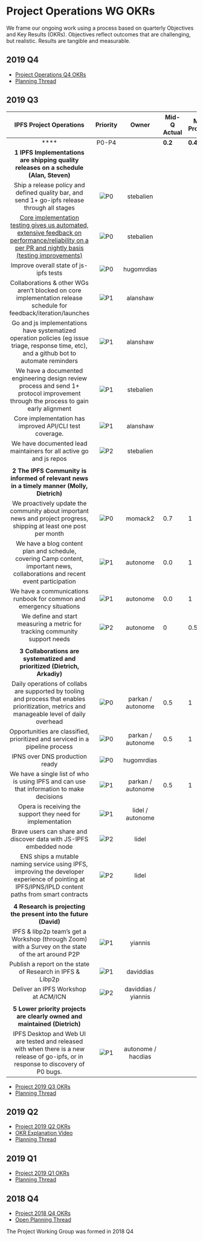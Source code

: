 # Project Operations WG OKRs

We frame our ongoing work using a process based on quarterly Objectives and Key Results (OKRs). Objectives reflect outcomes that are challenging, but realistic. Results are tangible and measurable.

## 2019 Q4
- [Project Operations Q4 OKRs](https://docs.google.com/spreadsheets/d/1VeyiLvBdX_PrP394kU_lwkQZxfNwqMVX1f7K4ursSPM/edit#gid=1562851442)
- [Planning Thread](https://github.com/ipfs/team-mgmt/pull/1042)

## 2019 Q3
|  **IPFS Project Operations** | **Priority** | **Owner** | **Mid-Q Actual** | **Mid-Q Projection** | **End-Q** | ** Issue Link** |
| :---: | :---: | :---: | --- | --- | --- | :---: |
|  **** | P0-P4 |  | **0.2** | **0.4** | **0.0** |  |
|  **1 IPFS Implementations are shipping quality releases on a schedule (Alan, Steven)** |  |  |  |  |  |  |
|  Ship a release policy and defined quality bar, and send 1+ go-ipfs release through all stages | ![P0](https://ipfs.io/ipfs/QmV88khHDJEXi7wo6o972MZWY661R9PhrZW6dvpFP6jnMn/p0.svg) | stebalien |  |  |  | [🌎](https://github.com/libp2p/go-libp2p/issues/677 "🌎") |
|  [Core implementation testing gives us automated, extensive feedback on performance/reliability on a per PR and nightly basis (testing improvements)](https://docs.google.com/spreadsheets/d/1xyqyGUF-oe3x9ln88YonVeOMWWdknik74lVgL_3dBY8/edit#gid=0 "Core implementation testing gives us automated, extensive feedback on performance/reliability on a per PR and nightly basis (testing improvements)") | ![P0](https://ipfs.io/ipfs/QmV88khHDJEXi7wo6o972MZWY661R9PhrZW6dvpFP6jnMn/p0.svg) | stebalien |  |  |  | [🌎](https://docs.google.com/spreadsheets/d/1xyqyGUF-oe3x9ln88YonVeOMWWdknik74lVgL_3dBY8/edit#gid=0 "🌎") |
|  Improve overall state of js-ipfs tests | ![P0](https://ipfs.io/ipfs/QmV88khHDJEXi7wo6o972MZWY661R9PhrZW6dvpFP6jnMn/p0.svg) | hugomrdias |  |  |  | [🌎](https://github.com/ipfs/js-ipfs/issues/2276 "🌎") |
|  Collaborations & other WGs aren’t blocked on core implementation release schedule for feedback/iteration/launches | ![P1](https://ipfs.io/ipfs/QmV88khHDJEXi7wo6o972MZWY661R9PhrZW6dvpFP6jnMn/p1.svg) | alanshaw |  |  |  |  |
|  Go and js implementations have systematized operation policies (eg issue triage, response time, etc), and a github bot to automate reminders | ![P1](https://ipfs.io/ipfs/QmV88khHDJEXi7wo6o972MZWY661R9PhrZW6dvpFP6jnMn/p1.svg) | alanshaw |  |  |  |  |
|  We have a documented engineering design review process and send 1+ protocol improvement through the process to gain early alignment | ![P1](https://ipfs.io/ipfs/QmV88khHDJEXi7wo6o972MZWY661R9PhrZW6dvpFP6jnMn/p1.svg) | stebalien |  |  |  |  |
|  Core implementation has improved API/CLI test coverage. | ![P1](https://ipfs.io/ipfs/QmV88khHDJEXi7wo6o972MZWY661R9PhrZW6dvpFP6jnMn/p1.svg) | alanshaw |  |  |  |  |
|  We have documented lead maintainers for all active go and js repos | ![P2](https://ipfs.io/ipfs/QmV88khHDJEXi7wo6o972MZWY661R9PhrZW6dvpFP6jnMn/p2.svg) | stebalien |  |  |  |  |
|   |  |  |  |  |  |  |
|  **2 The IPFS Community is informed of relevant news in a timely manner (Molly, Dietrich)** |  |  |  |  |  |  |
|  We proactively update the community about important news and project progress, shipping at least one post per month | ![P0](https://ipfs.io/ipfs/QmV88khHDJEXi7wo6o972MZWY661R9PhrZW6dvpFP6jnMn/p0.svg) | momack2 | 0.7 | 1 |  |  |
|  We have a blog content plan and schedule, covering Camp content, important news, collaborations and recent event participation | ![P1](https://ipfs.io/ipfs/QmV88khHDJEXi7wo6o972MZWY661R9PhrZW6dvpFP6jnMn/p1.svg) | autonome | 0.0 | 1 |  |  |
|  We have a communications runbook for common and emergency situations | ![P1](https://ipfs.io/ipfs/QmV88khHDJEXi7wo6o972MZWY661R9PhrZW6dvpFP6jnMn/p1.svg) | autonome | 0.0 | 1 |  |  |
|  We define and start measuring a metric for tracking community support needs | ![P2](https://ipfs.io/ipfs/QmV88khHDJEXi7wo6o972MZWY661R9PhrZW6dvpFP6jnMn/p2.svg) | autonome | 0 | 0.5 |  |  |
|   |  |  |  |  |  |  |
|  **3 Collaborations are systematized and prioritized (Dietrich, Arkadiy)** |  |  |  |  |  |  |
|  Daily operations of collabs are supported by tooling and process that enables prioritization, metrics and manageable level of daily overhead | ![P0](https://ipfs.io/ipfs/QmV88khHDJEXi7wo6o972MZWY661R9PhrZW6dvpFP6jnMn/p0.svg) | parkan / autonome | 0.5 | 1 |  |  |
|  Opportunities are classified, prioritized and serviced in a pipeline process | ![P0](https://ipfs.io/ipfs/QmV88khHDJEXi7wo6o972MZWY661R9PhrZW6dvpFP6jnMn/p0.svg) | parkan / autonome | 0.5 | 1 |  |  |
|  IPNS over DNS production ready | ![P0](https://ipfs.io/ipfs/QmV88khHDJEXi7wo6o972MZWY661R9PhrZW6dvpFP6jnMn/p0.svg) | hugomrdias |  |  |  | [🌎](https://github.com/ipfs/js-ipfs/issues/2000 "🌎") |
|  We have a single list of who is using IPFS and can use that information to make decisions | ![P1](https://ipfs.io/ipfs/QmV88khHDJEXi7wo6o972MZWY661R9PhrZW6dvpFP6jnMn/p1.svg) | parkan / autonome | 0.5 | 1 |  |  |
|  Opera is receiving the support they need for implementation | ![P1](https://ipfs.io/ipfs/QmV88khHDJEXi7wo6o972MZWY661R9PhrZW6dvpFP6jnMn/p1.svg) | lidel / autonome |  |  |  |  |
|  Brave users can share and discover data with JS-IPFS embedded node | ![P2](https://ipfs.io/ipfs/QmV88khHDJEXi7wo6o972MZWY661R9PhrZW6dvpFP6jnMn/p2.svg) | lidel |  |  |  |  |
|  ENS ships a mutable naming service using IPFS, improving the developer experience of pointing at IPFS/IPNS/IPLD content paths from smart contracts | ![P2](https://ipfs.io/ipfs/QmV88khHDJEXi7wo6o972MZWY661R9PhrZW6dvpFP6jnMn/p2.svg) | lidel |  |  |  |  |
|   |  |  |  |  |  |  |
|  **4 Research is projecting the present into the future (David)** |  |  |  |  |  |  |
|  IPFS & libp2p team’s get a Workshop (through Zoom) with a Survey on the state of the art around P2P | ![P1](https://ipfs.io/ipfs/QmV88khHDJEXi7wo6o972MZWY661R9PhrZW6dvpFP6jnMn/p1.svg) | yiannis |  |  |  |  |
|  Publish a report on the state of Research in IPFS & Libp2p | ![P1](https://ipfs.io/ipfs/QmV88khHDJEXi7wo6o972MZWY661R9PhrZW6dvpFP6jnMn/p1.svg) | daviddias |  |  |  |  |
|  Deliver an IPFS Workshop at ACM/ICN | ![P2](https://ipfs.io/ipfs/QmV88khHDJEXi7wo6o972MZWY661R9PhrZW6dvpFP6jnMn/p2.svg) | daviddias / yiannis |  |  |  |  |
|   |  |  |  |  |  |  |
|  **5 Lower priority projects are clearly owned and maintained (Dietrich)** |  |  |  |  |  |  |
|  IPFS Desktop and Web UI are tested and released with when there is a new release of go-ipfs, or in response to discovery of P0 bugs. | ![P1](https://ipfs.io/ipfs/QmV88khHDJEXi7wo6o972MZWY661R9PhrZW6dvpFP6jnMn/p1.svg) | autonome / hacdias |  |  |  |  |

- [Project 2019 Q3 OKRs](https://docs.google.com/spreadsheets/d/1AiNUL7vK5Jp8aa839UaMaI_AlBU5r6Bor-A40179I2A/edit#gid=1562851442)
- [Planning Thread](https://github.com/ipfs/team-mgmt/pull/997)

## 2019 Q2
- [Project 2019 Q2 OKRs](https://docs.google.com/spreadsheets/d/1YSeyWqXh3ImanRrTkYQHHkCofiORn68bYqM_KTLBlsA/edit#gid=1562851442)
- [OKR Explanation Video](https://www.youtube.com/watch?v=VGDVjNm8ez0&list=PLuhRWgmPaHtRUYCD_RyUw2ldU4lyoSXR1&index=5)
- [Planning Thread](https://github.com/ipfs/team-mgmt/pull/914)

## 2019 Q1
- [Project 2019 Q1 OKRs](https://docs.google.com/spreadsheets/d/1BtOfd7s9oYO5iKsIorCpsm4QuQoIsoZzSz7GItE-9ys/edit?ts=5c2f3d49#gid=1562851442)
- [Planning Thread](https://github.com/ipfs/team-mgmt/pull/793)

## 2018 Q4

- [Project 2018 Q4 OKRs](https://docs.google.com/spreadsheets/d/139lROP7-Ee4M4S7A_IO4iIgSgugYm7dct620LYnalII/edit#gid=1562851442)
- [Open Planning Thread](https://github.com/ipfs/project/pull/3)

The Project Working Group was formed in 2018 Q4
